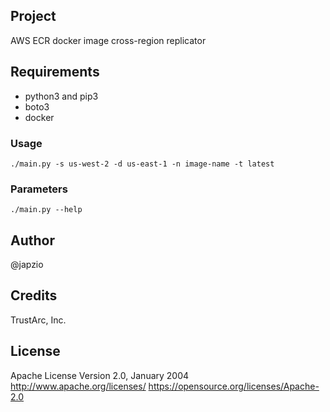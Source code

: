 ## Project

AWS ECR docker image cross-region replicator

## Requirements

* python3 and pip3
* boto3
* docker

### Usage

~~~
./main.py -s us-west-2 -d us-east-1 -n image-name -t latest
~~~

### Parameters

~~~
./main.py --help
~~~

## Author

@japzio

## Credits

TrustArc, Inc.

## License

Apache License
Version 2.0, January 2004
http://www.apache.org/licenses/
https://opensource.org/licenses/Apache-2.0